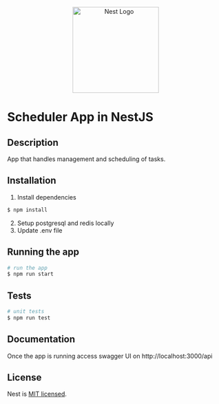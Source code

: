 <p align="center">
  <a href="http://nestjs.com/" target="blank"><img src="https://nestjs.com/img/logo-small.svg" width="200" alt="Nest Logo" /></a>
</p>

[circleci-image]: https://img.shields.io/circleci/build/github/nestjs/nest/master?token=abc123def456
[circleci-url]: https://circleci.com/gh/nestjs/nest

# Scheduler App in NestJS
## Description

App that handles management and scheduling of tasks.

## Installation

1. Install dependencies

```bash
$ npm install
```
2. Setup postgresql and redis locally
3. Update .env file


## Running the app

```bash
# run the app
$ npm run start

```

## Tests

```bash
# unit tests
$ npm run test
```

## Documentation
Once the app is running access swagger UI on http://localhost:3000/api


## License

Nest is [MIT licensed](LICENSE).
